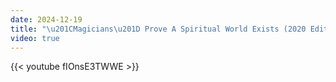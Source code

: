 ```yaml
---
date: 2024-12-19
title: "\u201CMagicians\u201D Prove A Spiritual World Exists (2020 Edition)"
video: true
---
```



{{< youtube fIOnsE3TWWE >}}
